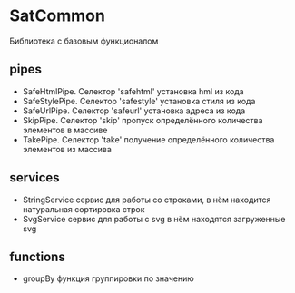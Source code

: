 # SatCommon
Библиотека с базовым функционалом
## pipes
- SafeHtmlPipe. Селектор 'safehtml' установка hml из кода
- SafeStylePipe. Селектор 'safestyle' установка стиля из кода
- SafeUrlPipe. Селектор 'safeurl' установка адреса из кода
- SkipPipe. Селектор 'skip' пропуск определённого количества элементов в массиве
- TakePipe. Селектор 'take' получение определённого количества элементов из массива
## services
- StringService сервис для работы со строками, в нём находится натуральная сортировка строк
- SvgService сервис для работы с svg в нём находятся загруженные svg
## functions
- groupBy функция группировки по значению
